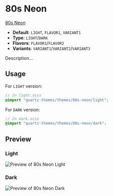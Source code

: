 # 80s Neon

[80s Neon](#)

- **Default**: `LIGHT`, `FLAVOR1`, `VARIANT1`
- **Type**: `LIGHT`/`DARK`
- **Flavors**: `FLAVOR1`/`FLAVOR2`
- **Variants**: `VARIANT1`/`VARIANT2`/`VARIANT3`

Description...

## Usage

For `LIGHT` version:

```scss
// In light.scss
@import "quartz-themes/themes/80s-neon/light";
```

For `DARK` version:

```scss
// In dark.scss
@import "quartz-themes/themes/80s-neon/dark";
```

## Preview

### Light

![Preview of 80s Neon Light](preview-light.png)

### Dark

![Preview of 80s Neon Dark](preview-dark.png)
